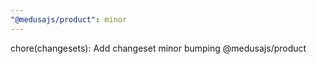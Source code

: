 ```yaml
---
"@medusajs/product": minor
---
```


chore(changesets): Add changeset minor bumping @medusajs/product
